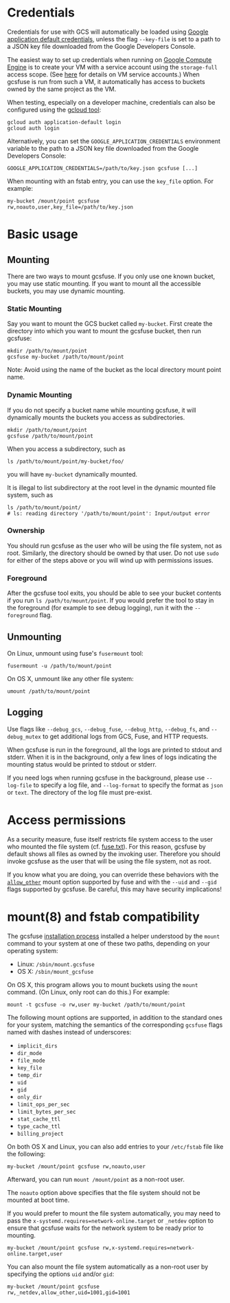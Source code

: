 # Credentials

Credentials for use with GCS will automatically be loaded using [Google
application default credentials][app-default-credentials], unless the flag
`--key-file` is set to a path to a JSON key file downloaded from the Google
Developers Console.

The easiest way to set up credentials when running on [Google Compute
Engine][gce] is to create your VM with a service account using the
`storage-full` access scope. (See [here][gce-service-accounts] for details on
VM service accounts.) When gcsfuse is run from such a VM, it automatically has
access to buckets owned by the same project as the VM.

When testing, especially on a developer machine, credentials can also be
configured using the [gcloud tool][]:

    gcloud auth application-default login
    gcloud auth login

Alternatively, you can set the `GOOGLE_APPLICATION_CREDENTIALS` environment
variable to the path to a JSON key file downloaded from the Google Developers
Console:

    GOOGLE_APPLICATION_CREDENTIALS=/path/to/key.json gcsfuse [...]

When mounting with an fstab entry, you can use the `key_file` option. For example:

    my-bucket /mount/point gcsfuse rw,noauto,user,key_file=/path/to/key.json

[gce]: https://cloud.google.com/compute/
[gce-service-accounts]: https://cloud.google.com/compute/docs/authentication
[gcloud tool]: https://cloud.google.com/sdk/gcloud/
[app-default-credentials]: https://developers.google.com/identity/protocols/application-default-credentials#howtheywork

# Basic usage

## Mounting

There are two ways to mount gcsfuse. If you only use one known bucket, you may
use static mounting. If you want to mount all the accessible buckets, you may
use dynamic mounting.


### Static Mounting

Say you want to mount the GCS bucket called `my-bucket`. First create the
directory into which you want to mount the gcsfuse bucket, then run gcsfuse:

    mkdir /path/to/mount/point
    gcsfuse my-bucket /path/to/mount/point

Note: Avoid using the name of the bucket as the local directory mount point name.


### Dynamic Mounting

If you do not specify a bucket name while mounting gcsfuse, it will dynamically
mounts the buckets you access as subdirectories.

    mkdir /path/to/mount/point
    gcsfuse /path/to/mount/point

When you access a subdirectory, such as

    ls /path/to/mount/point/my-bucket/foo/

you will have `my-bucket` dynamically mounted.

It is illegal to list subdirectory at the root level in the dynamic mounted file
system, such as

    ls /path/to/mount/point/
    # ls: reading directory '/path/to/mount/point': Input/output error

### Ownership

You should run gcsfuse as the user who will be using the file
system, not as root. Similarly, the directory should be owned by that user. Do
not use `sudo` for either of the steps above or you will wind up with
permissions issues.

### Foreground

After the gcsfuse tool exits, you should be able to see your bucket contents if
you run `ls /path/to/mount/point`. If you would prefer the tool to stay in the
foreground (for example to see debug logging), run it with the `--foreground`
flag.

## Unmounting

On Linux, unmount using fuse's `fusermount` tool:

    fusermount -u /path/to/mount/point

On OS X, unmount like any other file system:

    umount /path/to/mount/point

## Logging

Use flags like `--debug_gcs`, `--debug_fuse`, `--debug_http`, `--debug_fs`, and
`--debug_mutex` to get additional logs from GCS, Fuse, and HTTP requests.

When gcsfuse is run in the foreground, all the logs are printed to stdout and
stderr. When it is in the background, only a few lines of logs indicating the
mounting status would be printed to stdout or stderr.

If you need logs when running gcsfuse in the background, please use `--log-file`
to specify a log file, and `--log-format` to specify the format as `json` or
`text`. The directory of the log file must pre-exist.

# Access permissions

As a security measure, fuse itself restricts file system access to the user who
mounted the file system (cf. [fuse.txt][fuse-security]). For this reason,
gcsfuse by default shows all files as owned by the invoking user. Therefore you
should invoke gcsfuse as the user that will be using the file system, not as
root.

If you know what you are doing, you can override these behaviors with the
[`allow_other`][allow_other] mount option supported by fuse and with the
`--uid` and `--gid` flags supported by gcsfuse. Be careful, this may have
security implications!

[fuse-security]: https://github.com/torvalds/linux/blob/a33f32244/Documentation/filesystems/fuse.txt#L253-L300
[allow_other]: https://github.com/torvalds/linux/blob/a33f32244/Documentation/filesystems/fuse.txt#L100-L105

# mount(8) and fstab compatibility

The gcsfuse [installation process](installing.md) installed a helper understood
by the `mount` command to your system at one of these two paths, depending on
your operating system:

- Linux: `/sbin/mount.gcsfuse`
- OS X: `/sbin/mount_gcsfuse`

On OS X, this program allows you to mount buckets using the `mount` command.
(On Linux, only root can do this.) For example:

    mount -t gcsfuse -o rw,user my-bucket /path/to/mount/point

The following mount options are supported, in addition to the standard ones for
your system, matching the semantics of the corresponding `gcsfuse` flags named
with dashes instead of underscores:

- `implicit_dirs`
- `dir_mode`
- `file_mode`
- `key_file`
- `temp_dir`
- `uid`
- `gid`
- `only_dir`
- `limit_ops_per_sec`
- `limit_bytes_per_sec`
- `stat_cache_ttl`
- `type_cache_ttl`
- `billing_project`

On both OS X and Linux, you can also add entries to your `/etc/fstab` file like
the following:

    my-bucket /mount/point gcsfuse rw,noauto,user

Afterward, you can run `mount /mount/point` as a non-root user.

The `noauto` option above specifies that the file system should not be mounted
at boot time.

If you would prefer to mount the file system automatically, you may need to pass
the `x-systemd.requires=network-online.target` or `_netdev` option to ensure that gcsfuse waits
for the network system to be ready prior to mounting.

    my-bucket /mount/point gcsfuse rw,x-systemd.requires=network-online.target,user

You can also mount the file system automatically as a non-root user by
specifying the options `uid` and/or `gid`:

    my-bucket /mount/point gcsfuse rw,_netdev,allow_other,uid=1001,gid=1001
